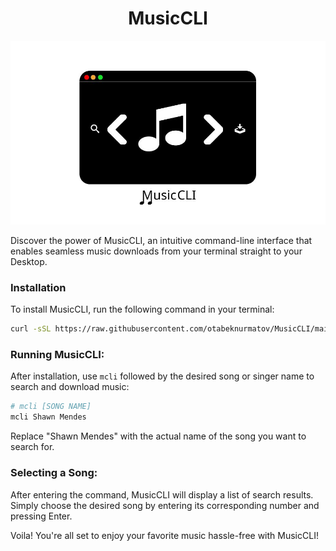<h1 align="center"><b>MusicCLI</b></h1> 

![Music CLI logo](./logo.jpeg)

Discover the power of MusicCLI, an intuitive command-line interface that enables seamless music downloads from your terminal straight to your Desktop.

### Installation

To install MusicCLI, run the following command in your terminal:

```bash
curl -sSL https://raw.githubusercontent.com/otabeknurmatov/MusicCLI/main/install.sh | bash
```


### Running MusicCLI:

After installation, use `mcli` followed by the desired song or singer name to search and download music:
 
```bash
# mcli [SONG NAME]
mcli Shawn Mendes
```

Replace "Shawn Mendes" with the actual name of the song you want to search for.

### Selecting a Song:

After entering the command, MusicCLI will display a list of search results. Simply choose the desired song by entering its corresponding number and pressing Enter.

Voila! You're all set to enjoy your favorite music hassle-free with MusicCLI!
